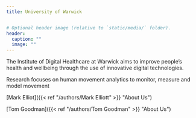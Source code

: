 ```yaml
---
title: University of Warwick


# Optional header image (relative to `static/media/` folder).
header:
  caption: ""
  image: ""
---
```

The Institute of Digital Healthcare at Warwick aims to improve people’s health and wellbeing through the use of innovative digital technologies.

Research focuses on human movement analytics to monitor, measure and model movement


[Mark Elliot]({{< ref "/authors/Mark Elliott" >}} "About Us")

[Tom Goodman]({{< ref "/authors/Tom Goodman" >}} "About Us")
